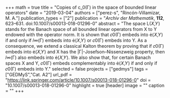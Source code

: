 +++
math = true
title = "Copies of c_0(Γ) in the space of bounded linear operators"
date = "2019-03-04"
authors = ["perez-s", "Rincón-Villamizar, M. A."]
publication_types = ["2"]
publication = "*Archiv der Mathematik*, **112**, 623–631. doi:10.1007/s00013-018-01296-0"
abstract = "The space L(𝑋,𝑌) stands for the Banach space of all bounded linear operators from X to Y endowed with the operator norm. It is shown that 𝑐0(Γ) embeds into (𝑋,𝑌) if and only if 𝑙∞(Γ) embeds into (𝑋,𝑌) or 𝑐0(Γ) embeds into Y. As a consequence, we extend a classical Kalton theorem by proving that if 𝑐0(Γ) embeds into (𝑋,𝑌) and X has the |Γ|-Josefson–Nissenzweig property, then 𝑙∞(Γ) also embeds into (𝑋,𝑌). We also show that, for certain Banach spaces X and Y, 𝑐0(Γ) embeds complementably into (𝑋,𝑌) if and only if 𝑐0(Γ) embeds into Y."
selected = false
projects = ["gedmys"]
tags = ["GEDMyS","Cat. A2"]
url_pdf = "https://link.springer.com/article/10.1007/s00013-018-01296-0"
doi = "10.1007/s00013-018-01296-0"
highlight = true
[header]
image = ""
caption = ""
+++




